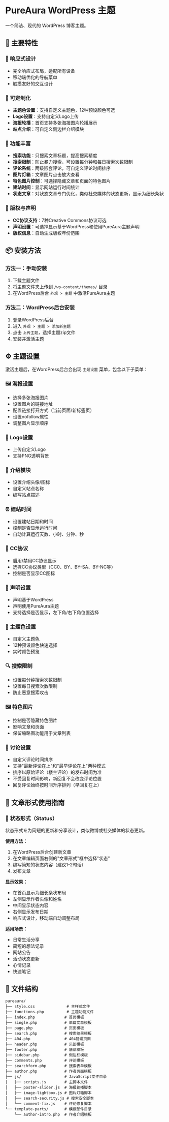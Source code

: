 # PureAura WordPress 主题

一个简洁、现代的 WordPress 博客主题。

## 🌟 主要特性

### 📱 响应式设计
- 完全响应式布局，适配所有设备
- 移动端优化的导航菜单
- 触摸友好的交互设计

### 🎨 可定制化
- **主题色设置**：支持自定义主题色，12种预设颜色可选
- **Logo设置**：支持自定义Logo上传
- **海报轮播**：首页支持多张海报图片轮播展示
- **站点介绍**：可自定义侧边栏介绍模块

### 🔧 功能丰富
- **搜索功能**：只搜索文章标题，提高搜索精度
- **搜索限制**：防止暴力搜索，可设置每分钟和每日搜索次数限制
- **评论系统**：两级嵌套评论，可自定义评论时间排序
- **图片灯箱**：文章图片点击放大查看
- **特色图片控制**：可选择隐藏文章和页面的特色图片
- **建站时间**：显示网站运行时间统计
- **状态文章**：对状态文章专门优化，类似社交媒体的状态更新，显示为细长条状

### 📄 版权与声明
- **CC协议支持**：7种Creative Commons协议可选
- **声明设置**：可选择显示基于WordPress和使用PureAura主题声明
- **版权信息**：自动生成版权年份范围

## 📦 安装方法

### 方法一：手动安装
1. 下载主题文件
2. 将主题文件夹上传到 `/wp-content/themes/` 目录
3. 在WordPress后台 `外观 > 主题` 中激活PureAura主题

### 方法二：WordPress后台安装
1. 登录WordPress后台
2. 进入 `外观 > 主题 > 添加新主题`
3. 点击 `上传主题`，选择主题zip文件
4. 安装并激活主题

## ⚙️ 主题设置

激活主题后，在WordPress后台会出现 `主题设置` 菜单，包含以下子菜单：

### 🖼️ 海报设置
- 选择多张海报图片
- 设置图片的链接地址
- 配置链接打开方式（当前页面/新标签页）
- 设置nofollow属性
- 调整图片显示顺序

### 🎯 Logo设置
- 上传自定义Logo
- 支持PNG透明背景

### 👤 介绍模块
- 设置介绍头像/图标
- 自定义站点名称
- 编写站点描述

### ⏰ 建站时间
- 设置建站日期和时间
- 控制是否显示运行时间
- 自动计算运行天数、小时、分钟、秒

### 📜 CC协议
- 启用/禁用CC协议显示
- 选择CC协议类型（CC0、BY、BY-SA、BY-NC等）
- 控制是否显示CC图标

### 📢 声明设置
- 声明基于WordPress
- 声明使用PureAura主题
- 支持选择是否显示，左下角/右下角位置选择

### 🎨 主题色设置
- 自定义主题色
- 12种预设颜色快速选择
- 实时颜色预览

### 🔍 搜索限制
- 设置每分钟搜索次数限制
- 设置每日搜索次数限制
- 防止恶意搜索攻击

### 🖼️ 特色图片
- 控制是否隐藏特色图片
- 影响文章和页面
- 保留缩略图功能用于文章列表

### 💬 讨论设置
- 自定义评论时间排序
- 支持"最新评论在上"和"最早评论在上"两种模式
- 排序以原始评论（楼主评论）的发布时间为准
- 不受回复时间影响，新回复不会改变评论位置
- 回复评论始终按时间升序排列（早回复在上）

## 📝 文章形式使用指南

### 🔄 状态形式（Status）
状态形式专为简短的更新和分享设计，类似微博或社交媒体的状态更新。

**使用方法：**
1. 在WordPress后台创建新文章
2. 在文章编辑页面右侧的"文章形式"框中选择"状态"
3. 编写简短的状态内容（建议1-2句话）
4. 发布文章

**显示效果：**
- 在首页显示为细长条状布局
- 左侧显示作者头像和姓名
- 中间显示状态内容
- 右侧显示发布日期
- 响应式设计，移动端自动调整布局

**适用场景：**
- 日常生活分享
- 简短的想法记录
- 网站公告
- 活动状态更新
- 心情记录
- 快速笔记

## 📁 文件结构

```
pureaura/
├── style.css              # 主样式文件
├── functions.php          # 主题功能文件
├── index.php             # 首页模板
├── single.php            # 单篇文章模板
├── page.php              # 页面模板
├── search.php            # 搜索结果模板
├── 404.php               # 404错误页面
├── header.php            # 头部模板
├── footer.php            # 底部模板
├── sidebar.php           # 侧边栏模板
├── comments.php          # 评论模板
├── searchform.php        # 搜索表单模板
├── author.php            # 作者页面模板
├── js/                   # JavaScript文件目录
│   ├── scripts.js        # 主脚本文件
│   ├── poster-slider.js  # 海报轮播脚本
│   ├── image-lightbox.js # 图片灯箱脚本
│   ├── search-security.js # 搜索安全脚本
│   └── comment-fix.js    # 评论修复脚本
└── template-parts/       # 模板部件目录
    └── author-intro.php  # 作者介绍模板
```